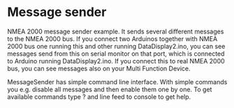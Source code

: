 # Message sender
NMEA 2000 message sender example. It sends several different messages to the
NMEA 2000 bus. If you connect two Arduinos together with NMEA 2000 bus one running this and other running
DataDisplay2.ino, you can see messages send from this on serial monitor on that port, which is connected
to Arduino running DataDisplay2.ino. If you connect this to real NMEA 2000 bus, you can see messages 
also on your Multi Function Device.

MessageSender has simple command line interface. With simple commands you e.g. disable all messages and
then enable them one by one. To get available commands type ? and line feed to console to get help.
